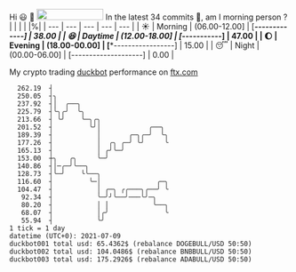 Hi :smiley: :wave: <img src="https://jojoee.jojoee.com/api/utcnow" width="120" height="20">
In the latest 34 commits :bug:, am I morning person ? 
| | | | |%|
| --- | --- | --- | --- | --- |
| :sunny: | Morning | (06.00-12.00] | [*******-------------] | 38.00 |
| :satisfied: | Daytime | (12.00-18.00] | [*********-----------] | 47.00 |
| :moon: | Evening | (18.00-00.00] | [***-----------------] | 15.00 |
| :sleeping: | Night | (00.00-06.00] | [--------------------] | 0.00 |

My crypto trading [duckbot](https://github.com/jojoee/duckbot) performance on [ftx.com](https://ftx.com/#a=13144711)
```
  262.19  ┤
  250.05  ┤╮
  237.92  ┤│  ╭──╮
  225.79  ┤╰╮╭╯  ╰╮
  213.66  ┤ ╰╯    ╰─╮╭╮
  201.52  ┤         ╰╯│            ╭──╮
  189.39  ┤           │       ╭─╮╭─╯  ╰╮
  177.26  ┤           │  ╭╮ ╭─╯ ╰╯     ╰
  165.13  ┤           │ ╭╯╰─╯
  153.00  ┼╮   ╭╮     ╰─╯
  140.86  ┤│─╭─╯╰──╮
  128.73  ┤╰─╯    ╰╰──╮
  116.60  ┤         ╰─│              ╭─╮
  104.47  ┤           │ ╭─╮ ╭╭───╮╭──╯ ╰
   92.34  ┤           ╰─╯╯╰──╯───╰╯─╮
   80.20  ┤           │ │           ╰──╮
   68.07  ┤           │╭╯              ╰
   55.94  ┤           ╰╯
1 tick = 1 day
datetime (UTC+0): 2021-07-09
duckbot001 total usd: 65.4362$ (rebalance DOGEBULL/USD 50:50)
duckbot002 total usd: 104.0486$ (rebalance BNBBULL/USD 50:50)
duckbot003 total usd: 175.2926$ (rebalance ADABULL/USD 50:50)
```

